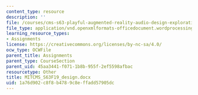 ```yaml
---
content_type: resource
description: ''
file: /courses/cms-s63-playful-augmented-reality-audio-design-exploration-fall-2019/1a76d902c8f8b4789c8effadd57905dc_MITCMS_S63F19_design.docx
file_type: application/vnd.openxmlformats-officedocument.wordprocessingml.document
learning_resource_types:
- Assignments
license: https://creativecommons.org/licenses/by-nc-sa/4.0/
ocw_type: OCWFile
parent_title: Assignments
parent_type: CourseSection
parent_uid: 45aa3441-f071-1b8b-955f-2ef5598afbac
resourcetype: Other
title: MITCMS_S63F19_design.docx
uid: 1a76d902-c8f8-b478-9c8e-ffadd57905dc
---
```

